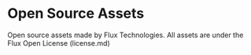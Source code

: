 # Open Source Assets
Open source assets made by Flux Technologies.
All assets are under the Flux Open License (license.md)
